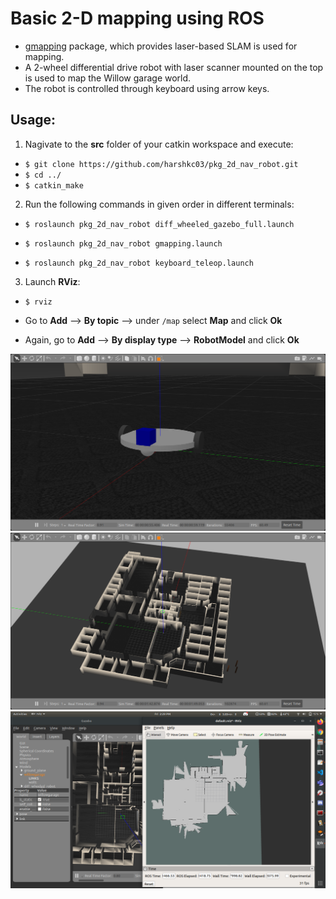 # Basic 2-D mapping using ROS

+ [gmapping](http://wiki.ros.org/gmapping) package, which provides laser-based SLAM is used for mapping.
+ A 2-wheel differential drive robot with laser scanner mounted on the top is used to map the Willow garage world.
+ The robot is controlled through keyboard using arrow keys.

## Usage:

1. Nagivate to the **src** folder of your catkin workspace and execute:

+ `$ git clone https://github.com/harshkc03/pkg_2d_nav_robot.git`
+ `$ cd ../`
+ `$ catkin_make`

2. Run the following commands in given order in different terminals:

+ `$ roslaunch pkg_2d_nav_robot diff_wheeled_gazebo_full.launch`
  
+ `$ roslaunch pkg_2d_nav_robot gmapping.launch`
  
+ `$ roslaunch pkg_2d_nav_robot keyboard_teleop.launch`


3. Launch **RViz**:

+ `$ rviz`

+ Go to **Add** --> **By topic** --> under `/map` select **Map** and click **Ok**
+ Again, go to **Add** --> **By display type** --> **RobotModel** and click **Ok**

![](./assets/robot.png)
![](./assets/willow.png)
![](./assets/mapping.png)
